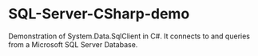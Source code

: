 # SQL-Server-CSharp-demo
Demonstration of System.Data.SqlClient in C#.  It connects to and queries from a Microsoft SQL Server Database.
